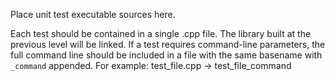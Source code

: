 Place unit test executable sources here.

Each test should be contained in a single .cpp file. The library built at the previous level will be linked.
If a test requires command-line parameters, the full command line should be included in a file with the same basename with `_command` appended.
For example:
test_file.cpp -> test_file_command
